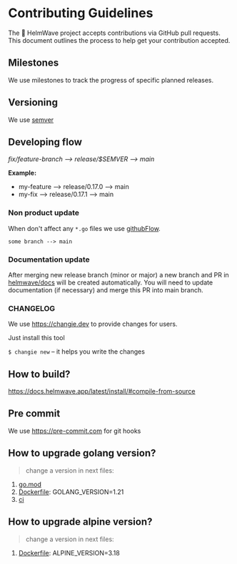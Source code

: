 # Contributing Guidelines

The 🌊 HelmWave project accepts contributions via GitHub pull requests. \
This document outlines the process to help get your contribution accepted.

## Milestones

We use milestones to track the progress of specific planned releases.

## Versioning

We use [semver](https://semver.org/)

## Developing flow

*fix/feature-branch --> release/$SEMVER --> main*


**Example:**

- my-feature --> release/0.17.0 --> main
- my-fix --> release/0.17.1 --> main

### Non product update

When don't affect any `*.go` files we use [githubFlow](https://docs.github.com/en/get-started/quickstart/github-flow).

`some branch --> main`

### Documentation update

After merging new release branch (minor or major) a new branch and PR in [helmwave/docs](https://github.com/helmwave/docs) will be created automatically. You will need to update documentation (if necessary) and merge this PR into main branch.

### CHANGELOG

We use https://changie.dev to provide changes for users.

Just install this tool

`$ changie new` – it helps you write the changes

## How to build?

https://docs.helmwave.app/latest/install/#compile-from-source

## Pre commit

We use https://pre-commit.com for git hooks

## How to upgrade golang version?

> change a version in next files:

1. [go.mod](go.mod)
2. [Dockerfile](Dockerfile): GOLANG_VERSION=1.21
3. [ci](.github/workflows/goreleaser.yml)

## How to upgrade alpine version?

> change a version in next files:

1. [Dockerfile](Dockerfile): ALPINE_VERSION=3.18
